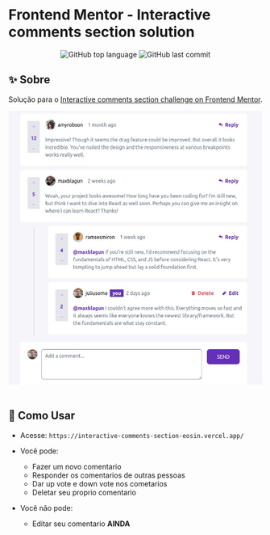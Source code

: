 # Frontend Mentor - Interactive comments section solution

<div align="center">
  <p>
    <img alt="GitHub top language" src="https://img.shields.io/github/languages/top/mariaseverino/frontend-mentor-interactive-comments-section?color=39C2D8&logoColor=39C2D8&style=for-the-badge">
    <img alt="GitHub last commit" src="https://img.shields.io/github/last-commit/mariaseverino/frontend-mentor-interactive-comments-section?color=39C2D8&logoColor=39C2D8&style=for-the-badge">
  </p>
</div>

## ✨ Sobre

Solução para o [Interactive comments section challenge on Frontend Mentor](https://www.frontendmentor.io/challenges/interactive-comments-section-iG1RugEG9).

<div align="center">
    <img alt="GitHub top language" src="./print.jpg" width="600">
</div>
<br>

## 🤔 Como Usar

-   Acesse: `https://interactive-comments-section-eosin.vercel.app/`

-   Você pode:

    -   Fazer um novo comentario
    -   Responder os comentarios de outras pessoas
    -   Dar up vote e down vote nos cometarios
    -   Deletar seu proprio comentario

-   Você não pode:
    -   Editar seu comentario **AINDA**

